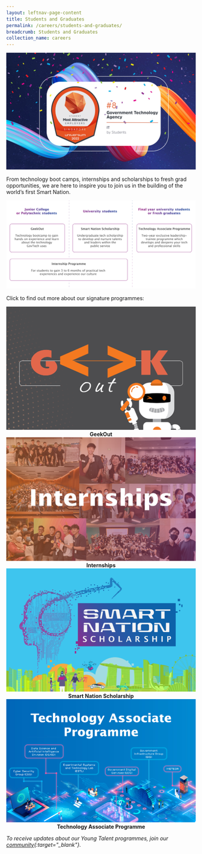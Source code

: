 ```yaml
---
layout: leftnav-page-content
title: Students and Graduates
permalink: /careers/students-and-graduates/
breadcrumb: Students and Graduates
collection_name: careers
---
```


![GovTech is a top ten tech employer in 2022](/images/careers/govtech-universum-2022.png)


From technology boot camps, internships and scholarships to fresh grad opportunities, we are here to inspire you to join us in the building of the world’s first Smart Nation. 


![GovTech Students and Graduates Programmes](/images/careers/govtech-students-and-graduates-programmes.png)


Click to find out more about our signature programmes:


<div class="row">
  <div class="col" style="text-align: center">
    <a href="/careers/students-and-graduates/geekout" target="_blank">
      <img src="/images/careers/GeekOut-card.png" alt="GeekOut" /></a>
    <figcaption><b>GeekOut</b></figcaption>
  </div>

  <div class="col" style="text-align: center">
    <a href="/careers/students-and-graduates/internships" target="_blank">
      <img src="/images/careers/Internships-card.png" alt="Internships" /></a>
    <figcaption><b>Internships</b></figcaption>
  </div>
	
  <div class="col" style="text-align: center">
    <a href="/careers/students-and-graduates/smart-nation-scholarship" target="_blank">
      <img src="/images/careers/SNS-card.png" alt="Smart Nation Scholarship" /></a>
    <figcaption><b>Smart Nation Scholarship</b></figcaption>
  </div>
	
  <div class="col" style="text-align: center">
     <a href="/careers/students-and-graduates/technology-associate-programme" target="_blank">
      <img src="/images/careers/TAP-card.png" alt="Technology Associate Programme" /></a>
    <figcaption><b>Technology Associate Programme</b></figcaption>
  </div>
</div>



*To receive updates about our Young Talent programmes, join our [community](https://go.gov.sg/govtechtalentcommunity){:target="_blank"}.*

